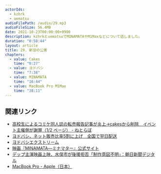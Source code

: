 ```yaml
---
actorIds:
  - kzhrk
  - uematsu
audioFilePath: /audio/29.mp3
audioFileSize: 56.4MB
date: 2021-10-23T00:00:00+0900
description: kzhrkとuematsuでMINAMATAやM1Maxなどについて話しました。
duration: "0:58:44"
layout: article
title: 29. 新旧の公害
chapters:
  - value: Cakes
    time: "0:27"
  - value: ヨドバシ
    time: "7:38"
  - value: MINAMATA
    time: "16:44"
  - value: MacBook Pro M1Max
    time: "38:11"
---
```


<!-- prettier-ignore-start -->

## 関連リンク

- [高校生によるコミケ同人誌の転売報告記事が炎上→cakesから削除　イベント主催側が謝罪（1/2 ページ） - ねとらぼ](https://nlab.itmedia.co.jp/nl/articles/2110/11/news140.html)
- [ヨドバシ、ネット販売比率5割に上げ　全国で翌日配送](https://www.nikkei.com/article/DGXZQOUC195O20Z11C21A0000000/)
- [ヨドバシエクストリーム](https://image.yodobashi.com/pr/lp_xtreme/)
- [映画『MINAMATA―ミナマター』公式サイト](https://longride.jp/minamata/)
- [デップ主演映画上映、水俣市が後援拒否「制作意図不明」：朝日新聞デジタル](https://digital.asahi.com/articles/ASP796Q3RP79TIPE01R.html)
- [MacBook Pro - Apple（日本）](https://www.apple.com/jp/macbook-pro/)
 
<!-- prettier-ignore-end -->
